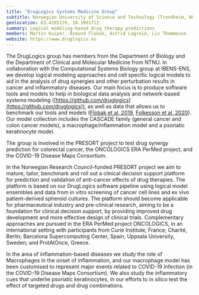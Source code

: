 ```yaml
---                                                                             
title: "DrugLogics Systems Medicine Group"                                      
subtitle: Norwegian University of Science and Technology (Trondheim, NO)        
geolocation: 63.4195129, 10.3991712                                             
summary: Logical modeling-based drug therapy predictions                        
members: Martin Kuiper, Åsmund Flobak, Astrid Lagreid, Liv Thommesen            
website: https://www.druglogics.eu                                              
---                                                                             
```

                                                                                
The DrugLogics group has members from the Department of Biology and the Department of Clinical and Molecular Medicine from NTNU.
In collaboration with the Computational Systems Biology group at IBENS-ENS, we develop logical modeling approaches and cell specific logical models to aid in the analysis of drug synergies and other perturbation results in cancer and inflammatory diseases.
Our main focus is to produce software tools and models to help in biological data analysis and network-based systems modeling ([https://github.com/druglogics](https://github.com/druglogics)), as well as data that allows us to benchmark our tools and models ([Flobak et al. 2019](https://doi.org/10.1038/s41597-019-0255-7), [Folkesson et al. 2020](https://doi.org/10.1038/s41598-020-68441-0)).
Our model collection includes the CASCADE family (general cancer and colon cancer models), a macrophage/inflammation model and a psoriatic keratinocyte model.
                                                                                
The group is involved in the PRESORT project to test drug synergy prediction for colorectal cancer, the ONCOLOGICS ERA PerMed project, and the COVID-19 Disease Maps Consortium.
                                                                                
In the Norwegian Research Council-funded PRESORT project we aim to mature, tailor, benchmark and roll out a clinical decision support platform for prediction and validation of anti-cancer effects of drug therapies.
The platform is based on our DrugLogics software pipeline using logical model ensembles and data from in vitro screening of cancer cell lines and ex vivo patient-derived spheroid cultures.
The platform should become applicable for pharmaceutical industry and pre-clinical research, aiming to be a foundation for clinical decision support, by providing improved drug development and more effective design of clinical trials.
Complementary approaches are pursued in the ERA PerMed project ONCOLOGICS, in an international setting with participants from Curie Institute, France; Charité, Berlin; Barcelona Supercomputing Center, Spain; Uppsala University, Sweden; and ProtAtOnce, Greece.
                                                                                
In the area of inflammation-based diseases we study the role of Macrophages in the onset of inflammation, and our macrophage model has been customised to represent major events related to COVID-19 infection (in the COVID-19 Disease Maps Consortium).
We also study the inflammatory cues that underlie psoriatic keratinocytes, in our efforts to in silico test the effect of targeted drugs and drug combinations.
                                                           
